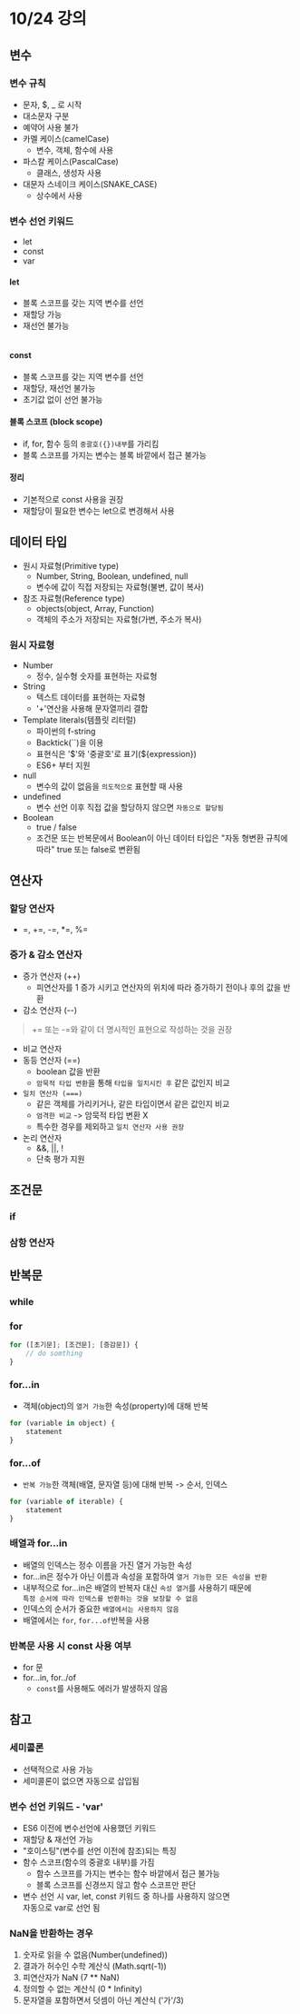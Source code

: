 # 10/24 강의
## 변수
### 변수 규칙
- 문자, $, _ 로 시작
- 대소문자 구분
- 예약어 사용 불가
- 카멜 케이스(camelCase)
    - 변수, 객체, 함수에 사용
- 파스칼 케이스(PascalCase)
    - 클래스, 생성자 사용
- 대문자 스네이크 케이스(SNAKE_CASE)
    - 상수에서 사용

### 변수 선언 키워드
- let
- const
- var

#### let
- 블록 스코프를 갖는 지역 변수를 선언
- 재할당 가능
- 재선언 불가능
```javascript

```
#### const
- 블록 스코프를 갖는 지역 변수를 선언
- 재할당, 재선언 불가능
- 초기값 없이 선언 불가능

#### 블록 스코프 (block scope)
- if, for, 함수 등의 `중괄호({})내부`를 가리킴
- 블록 스코프를 가지는 변수는 블록 바깥에서 접근 불가능

#### 정리
- 기본적으로 const 사용을 권장
- 재할당이 필요한 변수는 let으로 변경해서 사용

## 데이터 타입
- 원시 자료형(Primitive type)
    - Number, String, Boolean, undefined, null
    - 변수에 값이 직접 저장되는 자료형(불변, 값이 복사)
- 참조 자료형(Reference type)
    - objects(object, Array, Function)
    - 객체의 주소가 저장되는 자료형(가변, 주소가 복사)

### 원시 자료형
- Number
    - 정수, 실수형 숫자를 표현하는 자료형
- String
    - 텍스트 데이터를 표현하는 자료형
    - '+'연산을 사용해 문자열끼리 결합
- Template literals(템플릿 리터럴)
    - 파이썬의 f-string
    - Backtick(``)을 이용
    - 표현식은 '\$'와 '중괄호'로 표기(\${expression})
    - ES6+ 부터 지원
- null
    - 변수의 값이 없음을 `의도적으로` 표현할 때 사용
- undefined
    - 변수 선언 이후 직접 값을 할당하지 않으면 `자동으로 할당됨`
- Boolean
    - true / false
    - 조건문 또는 반복문에서 Boolean이 아닌 데이터 타입은 "자동 형변환 규칙에 따라" true 또는 false로 변환됨
 
## 연산자
### 할당 연산자
- =, +=, -=, *=, %=
### 증가 & 감소 연산자
- 증가 연산자 (++)
    - 피연산자를 1 증가 시키고 연산자의 위치에 따라 증가하기 전이나 후의 값을 반환
- 감소 연산자 (--)
> += 또는 -=와 같이 더 명시적인 표현으로 작성하는 것을 권장
- 비교 연산자
- 동등 연산자 (==)
    - boolean 값을 반환
    - `암묵적 타입 변환`을 통해 `타입을 일치시킨 후` 같은 값인지 비교
- `일치 연산자 (===)`
    - 같은 객체를 가리키거나, 같은 타입이면서 같은 값인지 비교
    - `엄격한 비교` -> 암묵적 타입 변환 X
    - 특수한 경우를 제외하고 `일치 연산자 사용 권장`
- 논리 연산자
    - &&, ||, !
    - 단축 평가 지원

## 조건문
### if
### 삼항 연산자

## 반복문
### while
### for
```javascript
for ([초기문]; [조건문]; [증감문]) {
    // do somthing
}
```
### for...in
- 객체(object)의 `열거 가능`한 속성(property)에 대해 반복
```javascript
for (variable in object) {
    statement
}
```
### for...of
- `반복 가능`한 객체(배열, 문자열 등)에 대해 반복 -> 순서, 인덱스
```javascript
for (variable of iterable) {
    statement
}
```

### 배열과 for...in
- 배열의 인덱스는 정수 이름을 가진 열거 가능한 속성
- for...in은 정수가 아닌 이름과 속성을 포함하여 `열거 가능한 모든 속성을 반환`
- 내부적으로 for...in은 배열의 반복자 대신 `속성 열거`를 사용하기 때문에<br>
    `특정 순서에 따라 인덱스를 반환하는 것을 보장할 수 없음`
- 인덱스의 순서가 중요한 `배열에서는 사용하지 않음`
- 배열에서는 `for`, `for...of`반복을 사용

### 반복문 사용 시 const 사용 여부
- for 문
- for...in, for../of
    - `const`를 사용해도 에러가 발생하지 않음

## 참고
### 세미콜론
- 선택적으로 사용 가능
- 세미콜론이 없으면 자동으로 삽입됨

### 변수 선언 키워드 - 'var'
- ES6 이전에 변수선언에 사용했던 키워드
- 재할당 & 재선언 가능
- "호이스팅"(변수를 선언 이전에 참조)되는 특징
- 함수 스코프(함수의 중괄호 내부)를 가짐
    - 함수 스코프를 가지는 변수는 함수 바깥에서 접근 불가능
    - 블록 스코프를 신경쓰지 않고 함수 스코프만 판단
- 변수 선언 시 var, let, const 키워드 중 하나를 사용하지 않으면<br>
    자동으로 var로 선언 됨

### NaN을 반환하는 경우
1. 숫자로 읽을 수 없음(Number(undefined))
2. 결과가 허수인 수학 계산식 (Math.sqrt(-1))
3. 피연산자가 NaN (7 ** NaN)
4. 정의할 수 없는 계산식 (0 * Infinity)
5. 문자열을 포함하면서 덧셈이 아닌 계산식 ('가'/3)
